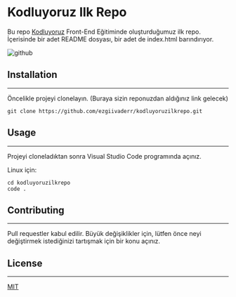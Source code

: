 # **Kodluyoruz Ilk Repo**
Bu repo [Kodluyoruz](https://www.kodluyoruz.org/) Front-End Eğitiminde oluşturduğumuz ilk repo. İçerisinde bir adet README dosyası, bir adet de index.html barındırıyor.
 
![github](kod.png)

## **Installation**
----------------------------------------------------
Öncelikle projeyi clonelayın. (Buraya sizin reponuzdan aldığınız link gelecek)

```
git clone https://github.com/ezgiivaderr/kodluyoruzilkrepo.git
```
## **Usage**
----------------------------------------------------
Projeyi cloneladıktan sonra Visual Studio Code programında açınız.

Linux için:
```
cd kodluyoruzilkrepo
code .
```
## **Contributing**
----------------------------------------------------
Pull requestler kabul edilir. Büyük değişiklikler için, lütfen önce neyi değiştirmek istediğinizi tartışmak için bir konu açınız.

## **License**
----------------------------------------------------
[MIT](https://choosealicense.com/licenses/mit/)
